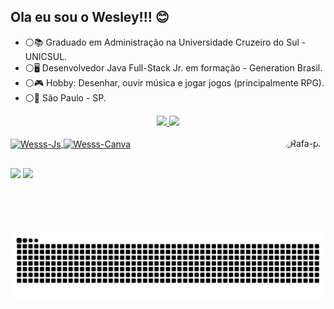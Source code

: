## Ola eu sou o Wesley!!! 😊

- ⚪📚 Graduado em Administração na Universidade Cruzeiro do Sul - UNICSUL.
- ⚪🖥 Desenvolvedor Java Full-Stack Jr. em formação - Generation Brasil.
- ⚪🎮 Hobby: Desenhar, ouvir música e jogar jogos (principalmente RPG).
- ⚪📍 São Paulo - SP.

<div align="center">
  <a href="https://github.com/Wesleykfg">
  <img height="170em" src="https://github-readme-stats.vercel.app/api?username=Wesleykfg&show_icons=true&theme=vision-friendly-dark&include_all_commits=true&count_private=true"/>
  <img height="170em" src="https://github-readme-stats.vercel.app/api/top-langs/?username=Wesleykfg&layout=compact&langs_count=7&theme=vision-friendly-dark"/>
</div>
<div style="display: inline_block"><br>
  <img align="center" alt="Wesss-Js" height="30" width="40" src="https://cdn.jsdelivr.net/gh/devicons/devicon/icons/java/java-original-wordmark.svg" />
  <img align="center" alt="Wesss-Canva" height="30" width="40" src="https://cdn.jsdelivr.net/gh/devicons/devicon/icons/canva/canva-original.svg">
  <img align="right" alt="Rafa-pic" height="150" style="border-radius:50px;" src="https://media1.giphy.com/media/NHvv0Bo3oGq1eTBDd1/giphy.gif?cid=ecf05e479ignbeh6t5ihwqymve0gfg80fj9nf4pbmaujmfjb&rid=giphy.gif&ct=g">
</div>
  
  ##
 
<div> 
  <a href = "wesleykelvin59@gmail.com"><img src="https://img.shields.io/badge/Gmail-D14836?style=for-the-badge&logo=gmail&logoColor=white" target="_blank"></a>
  <a href="https://www.linkedin.com/in/wesley-gomes-528978142" target="_blank"><img src="https://img.shields.io/badge/-LinkedIn-%230077B5?style=for-the-badge&logo=linkedin&logoColor=white" target="_blank"></a> 
 
  ![Snake animation](https://github.com/Wesleykfg/Wesleykfg/blob/output/github-contribution-grid-snake.svg)
 
</div>

